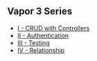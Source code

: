 ## Vapor 3 Series
- [I - CRUD with Controllers](CRUDControllers/README.md)
- [II - Authentication](Authentication/README.md)
- [III - Testing](Testing/README.md)
- [IV - Relationship](Relationship/README.md)
